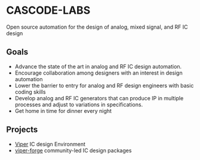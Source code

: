 # CASCODE-LABS

Open source automation for the design of analog, mixed signal, and RF IC design

## Goals

- Advance the state of the art in analog and RF IC design automation.
- Encourage collaboration among designers with an interest in design automation
- Lower the barrier to entry for analog and RF design engineers with basic coding skills
- Develop analog and RF IC generators that can produce IP in multiple processes and adjust to variations in specifications.
- Get home in time for dinner every night

## Projects

- [Viper](http://www.cascode-labs.org/viper/) IC design Environment
- [viper-forge](http://www.cascode-labs.org/viper-forge/) community-led IC design packages
